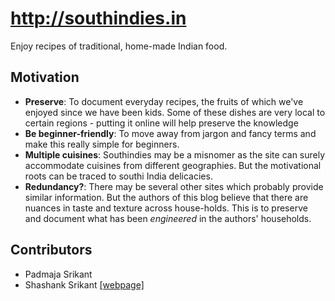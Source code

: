 # http://southindies.in
Enjoy recipes of traditional, home-made Indian food. 

## Motivation
* **Preserve**: To document everyday recipes, the fruits of which we've enjoyed since we have been kids. Some of these dishes are very local to certain regions - putting it online will help preserve the knowledge
* **Be beginner-friendly**: To move away from jargon and fancy terms and make this really simple for beginners.
* **Multiple cuisines**: Southindies may be a misnomer as the site can surely accommodate cuisines from different geographies. But the motivational roots can be traced to southi India delicacies.
* **Redundancy?**: There may be several other sites which probably provide similar information. But the authors of this blog believe that there are nuances in taste and texture across house-holds. This is to preserve and document what has been _engineered_ in the authors' households.

## Contributors
* Padmaja Srikant
* Shashank Srikant [[webpage]](https://shashank-srikant.github.io)
